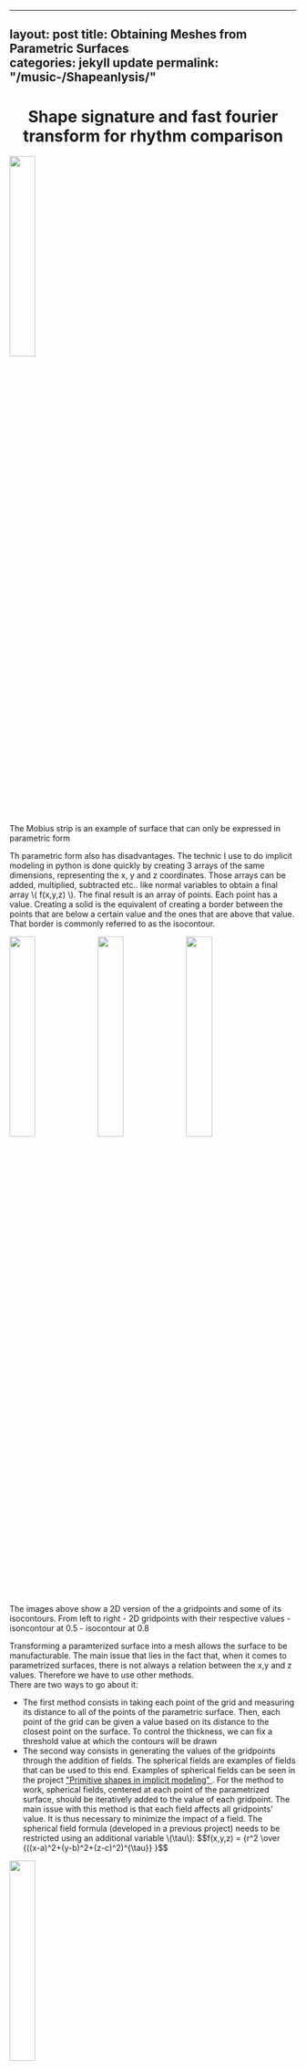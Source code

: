 
---
layout: post
title:  Obtaining Meshes from Parametric Surfaces    
categories: jekyll update
permalink: "/music-/Shapeanlysis/"
---

<div class="w3-row ">
    <h1 style="text-align:center">Shape signature and fast fourier transform for rhythm comparison</h1>
    <p class = "justify">
    </p> 
    <div class="w3-main w3-center" >
        <img src="/portfolio/assets/img/Mobius.PNG" width="30%" height="30%">
        <figcaption> The Mobius strip is an example of surface that can only be expressed in parametric form</figcaption>
    </div>
    <p class = "justify">
    Th parametric form also has disadvantages. The technic I use to do implicit modeling in python is done quickly by creating 3 arrays of the same dimensions, representing the x, y and z coordinates. Those arrays can be added, multiplied, subtracted etc.. like normal variables to obtain a final array \( f(x,y,z) \). The final result is an array of points. Each point has a value.
    Creating a solid is the equivalent of creating a border between the points that are below a certain value and the ones that are above that value. That border is commonly referred to as the isocontour. 
    </p> 
    <div class="w3-main w3-center" >
        <img src="/portfolio/assets/img/ptvalues.png" width="30%" height="30%">
        <img src="/portfolio/assets/img/ptvalues1.png" width="30%" height="30%">
        <img src="/portfolio/assets/img/ptvalues2.png" width="30%" height="30%">
        <figcaption> The images above show a 2D version of the a gridpoints and some of its isocontours. From left to right - 2D gridpoints with their respective values - isoncontour at 0.5 - isocontour at 0.8</figcaption>
    </div>
    <p class = "justify">
    Transforming a paramterized surface into a mesh allows the surface to be manufacturable.
    The main issue that lies in the fact that, when it comes to parametrized surfaces, there is not always a relation between the x,y and z values. Therefore we have to use other methods.<br>
    There are two ways to go about it: 
    <ul>
        <li>The first method consists in taking each point of the grid and measuring its distance to all of the points of the parametric surface. Then, each point of the grid can be given a value based on its distance to the closest point on the surface. To control the thickness, we can fix a threshold value at which the contours will be drawn</li>
        <li>The second way consists in generating the values of the gridpoints through the addition of fields. The spherical fields are examples of fields that can be used to this end. Examples of spherical fields can be seen in the project <a class = "ex1 ex3" href="/portfolio/cad/metaballs/" target="_blank"> "Primitive shapes in implicit modeling" </a>. For the method to work, spherical fields, centered at each point of the parametrized surface, should be iteratively added to the value of each gridpoint. The main issue with this method is that each field affects all gridpoints' value. It is thus necessary to minimize the impact of a field. The spherical field formula (developed in a previous project) needs to be restricted using an additional variable \(\tau\):
        $$f(x,y,z) = {r^2  \over {((x-a)^2+(y-b)^2+(z-c)^2)^{\tau}}  }$$
        </li>
      </ul>
    </p>
    <div class="w3-main w3-center" >
        <img src="/portfolio/assets/img/parametric2mesh1.PNG" width="30%" height="30%">
        <figcaption> Parametrized plane to thicken</figcaption>
        <img src="/portfolio/assets/img/parametric2mesh2.PNG" width="30%" height="30%">
        <figcaption> Parametrized plane thickened through method 1</figcaption>
        <img src="/portfolio/assets/img/parametric2meshother1.PNG" width="30%" height="30%">
        <figcaption> Parametrized plane thickened through method 2,(\(\tau\) = 2)</figcaption>
    </div> 
     <p class = "justify">
     For the same amount of points on the parametrized surface, method 1 was quicker, however, method 2 gave smoother results. Also, method 2 does not require as much points on the parametrized surface as method 1 and could thus potentially run faster. 
    </p>  
    <div class="w3-main w3-center" >
        <img src="/portfolio/assets/img/Mobiusthick.PNG" width="50%" height="50%">
        <figcaption>Thickened Mobius strip using method 2</figcaption>
    </div> 
</div>




